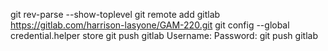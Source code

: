 git rev-parse --show-toplevel
git remote add gitlab <https://gitlab.com/harrison-lasyone/GAM-220.git>
git config --global credential.helper store
git push gitlab
Username: <HiLmHarr>
Password: <glpat-cbtezNxXyG5xuupqCT6G>
git push gitlab <GAM-220>